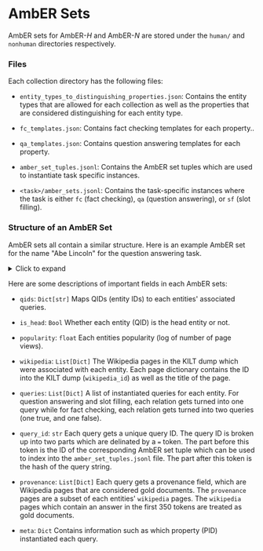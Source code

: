 # AmbER Sets
AmbER sets for AmbER-*H* and AmbER-*N* are stored under the `human/` and `nonhuman` directories respectively. 

### Files
Each collection directory has the following files:
* `entity_types_to_distinguishing_properties.json`: Contains the entity types that are allowed for each collection as well as the properties that are considered distinguishing for each entity type. 

* `fc_templates.json`: Contains fact checking templates for each property..

* `qa_templates.json`: Contains question answering templates for each property.

* `amber_set_tuples.jsonl`: Contains the AmbER set tuples which are used to instantiate task specific instances.

* `<task>/amber_sets.jsonl`: Contains the task-specific instances where the task is either `fc` (fact checking), `qa` (question answering), or `sf` (slot filling).


### Structure of an AmbER Set
AmbER sets all contain a similar structure. 
Here is an example AmbER set for the name "Abe Lincoln" for the question answering task.

<details>
<summary>Click to expand</summary>

```JSON
{
    "name": "Abe Lincoln",
    "qids": {
        "Q91": {
            "is_head": true,
            "popularity": 5.1942478558575464,
            "wikipedia": [
                {
                    "wikipedia_id": "307",
                    "title": "Abraham Lincoln"
                },
                {
                    "wikipedia_id": "42390831",
                    "title": "Abraham Lincoln's Life"
                }
            ],
            "queries": [
                {
                    "id": "6981ec17f0438a7cc94fff740cc9bb23=f12393b7ba0631871ea7126dd5127772",
                    "input": "Which battle did Abe Lincoln fight in?",
                    "output": {
                        "answer": [
                            "Black Hawk War",
                            "American Civil War",
                            "American Civil War",
                            "Civil War",
                            "The Civil War",
                            "U.S. Civil War",
                            "US Civil War",
                            "United States Civil War",
                            "War Between the States",
                            "War of the Rebellion"
                        ],
                        "provenance": [
                            {
                                "wikipedia_id": "307",
                                "title": "Abraham Lincoln"
                            }
                        ],
                        "meta": {
                            "values": [
                                "Black Hawk War",
                                "American Civil War",
                                "American Civil War",
                                "Civil War",
                                "The Civil War",
                                "U.S. Civil War",
                                "US Civil War",
                                "United States Civil War",
                                "War Between the States",
                                "War of the Rebellion"
                            ],
                            "additional_values": []
                        }
                    },
                    "meta": {
                        "pid": "P607"
                    }
                }
            ]
        },
        "Q4666410": {
            "is_head": false,
            "popularity": 1.7781512503836436,
            "wikipedia": [
                {
                    "wikipedia_id": "17039796",
                    "title": "Abe Lincoln (musician)"
                }
            ],
            "queries": [
                {
                    "id": "edf1ff070a3cbd5fdee738262db8e740=44a67ee4dd88179d1147102e9753a5fa",
                    "input": "What musical instrument does Abe Lincoln play?",
                    "output": {
                        "answer": [
                            "trombone",
                            "slide trombone",
                            "tenor trombone",
                            "valve trombone"
                        ],
                        "provenance": [
                            {
                                "wikipedia_id": "17039796",
                                "title": "Abe Lincoln (musician)"
                            }
                        ],
                        "meta": {
                            "values": [
                                "trombone",
                                "slide trombone",
                                "tenor trombone",
                                "valve trombone"
                            ],
                            "additional_values": []
                        }
                    },
                    "meta": {
                        "pid": "P1303"
                    }
                }
            ]
        }
    }
}
```
</details>

Here are some descriptions of important fields in each AmbER sets:
* `qids`: `Dict[str]` Maps QIDs (entity IDs) to each entities' associated queries.

* `is_head`: `Bool` Whether each entity (QID) is the head entity or not.

* `popularity`: `float` Each entities popularity (log of number of page views).

* `wikipedia`: `List[Dict]` The Wikipedia pages in the KILT dump which were associated with each entity. 
  Each page dictionary contains the ID into the KILT dump (`wikipedia_id`) as well as the title of the page. 

* `queries`: `List[Dict]` A list of instantiated queries for each entity. 
  For question answering and slot filling, each relation gets turned into one query while for fact checking, each relation gets turned into two queries (one true, and one false).
  
* `query_id`: `str` Each query gets a unique query ID. The query ID is broken up into two parts which are delinated by a `=` token. 
  The part before this token is the ID of the corresponding AmbER set tuple which can be used to index into the `amber_set_tuples.jsonl` file. 
  The part after this token is the hash of the query string.

* `provenance`: `List[Dict]` Each query gets a provenance field, which are Wikipedia pages that are considered gold documents. 
  The `provenance` pages are a subset of each entities' `wikipedia` pages. 
  The `wikipedia` pages which contain an answer in the first 350 tokens are treated as gold documents.

* `meta`: `Dict` Contains information such as which property (PID) instantiated each query.


